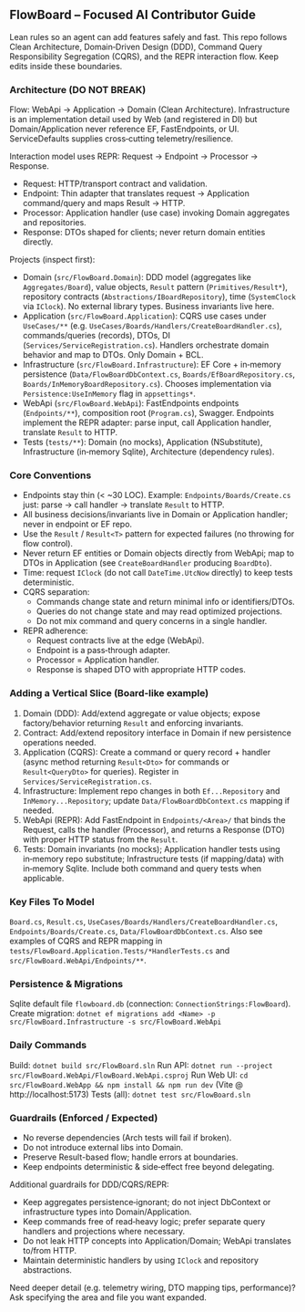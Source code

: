 ## FlowBoard – Focused AI Contributor Guide

Lean rules so an agent can add features safely and fast. This repo follows Clean Architecture, Domain‑Driven Design (DDD), Command Query Responsibility Segregation (CQRS), and the REPR interaction flow. Keep edits inside these boundaries.

### Architecture (DO NOT BREAK)

Flow: WebApi → Application → Domain (Clean Architecture). Infrastructure is an implementation detail used by Web (and registered in DI) but Domain/Application never reference EF, FastEndpoints, or UI. ServiceDefaults supplies cross‑cutting telemetry/resilience.

Interaction model uses REPR: Request → Endpoint → Processor → Response.

- Request: HTTP/transport contract and validation.
- Endpoint: Thin adapter that translates request → Application command/query and maps Result → HTTP.
- Processor: Application handler (use case) invoking Domain aggregates and repositories.
- Response: DTOs shaped for clients; never return domain entities directly.

Projects (inspect first):

- Domain (`src/FlowBoard.Domain`): DDD model (aggregates like `Aggregates/Board`), value objects, `Result` pattern (`Primitives/Result*`), repository contracts (`Abstractions/IBoardRepository`), time (`SystemClock` via `IClock`). No external library types. Business invariants live here.
- Application (`src/FlowBoard.Application`): CQRS use cases under `UseCases/**` (e.g. `UseCases/Boards/Handlers/CreateBoardHandler.cs`), commands/queries (records), DTOs, DI (`Services/ServiceRegistration.cs`). Handlers orchestrate domain behavior and map to DTOs. Only Domain + BCL.
- Infrastructure (`src/FlowBoard.Infrastructure`): EF Core + in‑memory persistence (`Data/FlowBoardDbContext.cs`, `Boards/EfBoardRepository.cs`, `Boards/InMemoryBoardRepository.cs`). Chooses implementation via `Persistence:UseInMemory` flag in `appsettings*`.
- WebApi (`src/FlowBoard.WebApi`): FastEndpoints endpoints (`Endpoints/**`), composition root (`Program.cs`), Swagger. Endpoints implement the REPR adapter: parse input, call Application handler, translate `Result` to HTTP.
- Tests (`tests/**`): Domain (no mocks), Application (NSubstitute), Infrastructure (in‑memory Sqlite), Architecture (dependency rules).

### Core Conventions

- Endpoints stay thin (< ~30 LOC). Example: `Endpoints/Boards/Create.cs` just: parse → call handler → translate `Result` to HTTP.
- All business decisions/invariants live in Domain or Application handler; never in endpoint or EF repo.
- Use the `Result` / `Result<T>` pattern for expected failures (no throwing for flow control).
- Never return EF entities or Domain objects directly from WebApi; map to DTOs in Application (see `CreateBoardHandler` producing `BoardDto`).
- Time: request `IClock` (do not call `DateTime.UtcNow` directly) to keep tests deterministic.
- CQRS separation:
  - Commands change state and return minimal info or identifiers/DTOs.
  - Queries do not change state and may read optimized projections.
  - Do not mix command and query concerns in a single handler.
- REPR adherence:
  - Request contracts live at the edge (WebApi).
  - Endpoint is a pass‑through adapter.
  - Processor = Application handler.
  - Response is shaped DTO with appropriate HTTP codes.

### Adding a Vertical Slice (Board-like example)

1. Domain (DDD): Add/extend aggregate or value objects; expose factory/behavior returning `Result` and enforcing invariants.
2. Contract: Add/extend repository interface in Domain if new persistence operations needed.
3. Application (CQRS): Create a command or query record + handler (async method returning `Result<Dto>` for commands or `Result<QueryDto>` for queries). Register in `Services/ServiceRegistration.cs`.
4. Infrastructure: Implement repo changes in both `Ef...Repository` and `InMemory...Repository`; update `Data/FlowBoardDbContext.cs` mapping if needed.
5. WebApi (REPR): Add FastEndpoint in `Endpoints/<Area>/` that binds the Request, calls the handler (Processor), and returns a Response (DTO) with proper HTTP status from the `Result`.
6. Tests: Domain invariants (no mocks); Application handler tests using in‑memory repo substitute; Infrastructure tests (if mapping/data) with in‑memory Sqlite. Include both command and query tests when applicable.

### Key Files To Model

`Board.cs`, `Result.cs`, `UseCases/Boards/Handlers/CreateBoardHandler.cs`, `Endpoints/Boards/Create.cs`, `Data/FlowBoardDbContext.cs`.
Also see examples of CQRS and REPR mapping in `tests/FlowBoard.Application.Tests/*HandlerTests.cs` and `src/FlowBoard.WebApi/Endpoints/**`.

### Persistence & Migrations

Sqlite default file `flowboard.db` (connection: `ConnectionStrings:FlowBoard`). Create migration:
`dotnet ef migrations add <Name> -p src/FlowBoard.Infrastructure -s src/FlowBoard.WebApi`

### Daily Commands

Build: `dotnet build src/FlowBoard.sln`
Run API: `dotnet run --project src/FlowBoard.WebApi/FlowBoard.WebApi.csproj`
Run Web UI: `cd src/FlowBoard.WebApp && npm install && npm run dev` (Vite @ http://localhost:5173)
Tests (all): `dotnet test src/FlowBoard.sln`

### Guardrails (Enforced / Expected)

- No reverse dependencies (Arch tests will fail if broken).
- Do not introduce external libs into Domain.
- Preserve Result-based flow; handle errors at boundaries.
- Keep endpoints deterministic & side‑effect free beyond delegating.

Additional guardrails for DDD/CQRS/REPR:

- Keep aggregates persistence‑ignorant; do not inject DbContext or infrastructure types into Domain/Application.
- Keep commands free of read‑heavy logic; prefer separate query handlers and projections where necessary.
- Do not leak HTTP concepts into Application/Domain; WebApi translates to/from HTTP.
- Maintain deterministic handlers by using `IClock` and repository abstractions.

Need deeper detail (e.g. telemetry wiring, DTO mapping tips, performance)? Ask specifying the area and file you want expanded.
